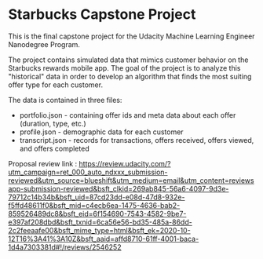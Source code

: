 # Starbucks Capstone Project

This is the final capstone project for the Udacity Machine Learning Engineer Nanodegree Program.

The project contains simulated data that mimics customer behavior on the Starbucks rewards mobile app. 
The goal of the project is to analyze this "historical" data in order to develop an algorithm that finds
the most suiting offer type for each customer.

The data is contained in three files:

- portfolio.json - containing offer ids and meta data about each offer (duration, type, etc.)
- profile.json - demographic data for each customer
- transcript.json - records for transactions, offers received, offers viewed, and offers completed



Proposal review link :
https://review.udacity.com/?utm_campaign=ret_000_auto_ndxxx_submission-reviewed&utm_source=blueshift&utm_medium=email&utm_content=reviewsapp-submission-reviewed&bsft_clkid=269ab845-56a6-4097-9d3e-79712c14b34b&bsft_uid=87cd23dd-e08d-47d8-932e-f5ffd48611f0&bsft_mid=c4ecb6ea-1475-4636-bab2-859526489dc8&bsft_eid=6f154690-7543-4582-9be7-e397af208dbd&bsft_txnid=6ca56e56-bd35-485a-86dd-2c2feeaafe00&bsft_mime_type=html&bsft_ek=2020-10-12T16%3A41%3A10Z&bsft_aaid=affd8710-61ff-4001-baca-1d4a7303381d#!/reviews/2546252
